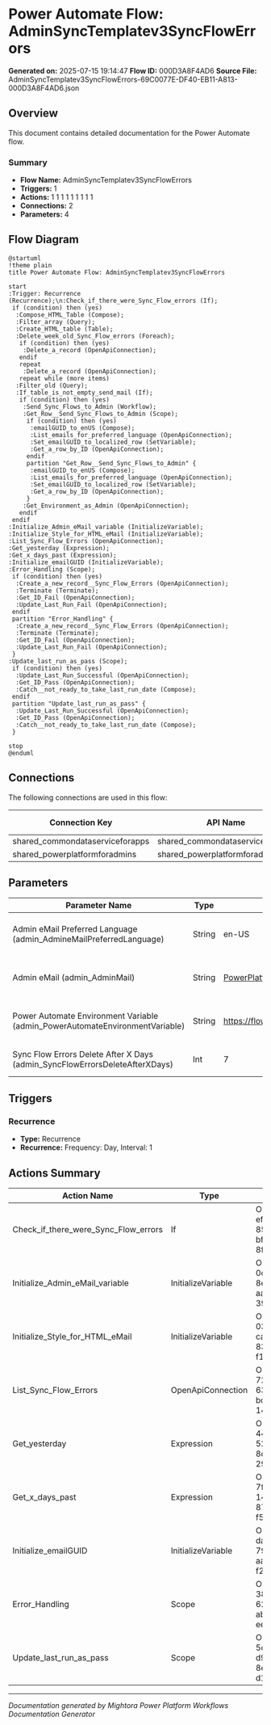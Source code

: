 ﻿# Power Automate Flow: AdminSyncTemplatev3SyncFlowErrors

**Generated on:** 2025-07-15 19:14:47
**Flow ID:** 000D3A8F4AD6
**Source File:** AdminSyncTemplatev3SyncFlowErrors-69C0077E-DF40-EB11-A813-000D3A8F4AD6.json

## Overview

This document contains detailed documentation for the Power Automate flow.

### Summary
- **Flow Name:** AdminSyncTemplatev3SyncFlowErrors
- **Triggers:** 1
- **Actions:** 1 1 1 1 1 1 1 1 1
- **Connections:** 2
- **Parameters:** 4

## Flow Diagram

```plantuml
@startuml
!theme plain
title Power Automate Flow: AdminSyncTemplatev3SyncFlowErrors

start
:Trigger: Recurrence (Recurrence);\n:Check_if_there_were_Sync_Flow_errors (If);
 if (condition) then (yes)
  :Compose_HTML_Table (Compose);
  :Filter_array (Query);
  :Create_HTML_table (Table);
  :Delete_week_old_Sync_Flow_errors (Foreach);
   if (condition) then (yes)
    :Delete_a_record (OpenApiConnection);
   endif
   repeat
    :Delete_a_record (OpenApiConnection);
   repeat while (more items)
  :Filter_old (Query);
  :If_table_is_not_empty_send_mail (If);
   if (condition) then (yes)
    :Send_Sync_Flows_to_Admin (Workflow);
    :Get_Row__Send_Sync_Flows_to_Admin (Scope);
     if (condition) then (yes)
      :emailGUID_to_enUS (Compose);
      :List_emails_for_preferred_language (OpenApiConnection);
      :Set_emailGUID_to_localized_row (SetVariable);
      :Get_a_row_by_ID (OpenApiConnection);
     endif
     partition "Get_Row__Send_Sync_Flows_to_Admin" {
      :emailGUID_to_enUS (Compose);
      :List_emails_for_preferred_language (OpenApiConnection);
      :Set_emailGUID_to_localized_row (SetVariable);
      :Get_a_row_by_ID (OpenApiConnection);
     }
    :Get_Environment_as_Admin (OpenApiConnection);
   endif
 endif
:Initialize_Admin_eMail_variable (InitializeVariable);
:Initialize_Style_for_HTML_eMail (InitializeVariable);
:List_Sync_Flow_Errors (OpenApiConnection);
:Get_yesterday (Expression);
:Get_x_days_past (Expression);
:Initialize_emailGUID (InitializeVariable);
:Error_Handling (Scope);
 if (condition) then (yes)
  :Create_a_new_record__Sync_Flow_Errors (OpenApiConnection);
  :Terminate (Terminate);
  :Get_ID_Fail (OpenApiConnection);
  :Update_Last_Run_Fail (OpenApiConnection);
 endif
 partition "Error_Handling" {
  :Create_a_new_record__Sync_Flow_Errors (OpenApiConnection);
  :Terminate (Terminate);
  :Get_ID_Fail (OpenApiConnection);
  :Update_Last_Run_Fail (OpenApiConnection);
 }
:Update_last_run_as_pass (Scope);
 if (condition) then (yes)
  :Update_Last_Run_Successful (OpenApiConnection);
  :Get_ID_Pass (OpenApiConnection);
  :Catch__not_ready_to_take_last_run_date (Compose);
 endif
 partition "Update_last_run_as_pass" {
  :Update_Last_Run_Successful (OpenApiConnection);
  :Get_ID_Pass (OpenApiConnection);
  :Catch__not_ready_to_take_last_run_date (Compose);
 }

stop
@enduml
```

## Connections

The following connections are used in this flow:

| Connection Key | API Name | Logical Name | Runtime Source |
|----------------|----------|--------------|----------------|
| shared_commondataserviceforapps | shared_commondataserviceforapps | admin_CoECoreDataverse | embedded |
| shared_powerplatformforadmins | shared_powerplatformforadmins | admin_CoECorePowerPlatformforAdminsEnvRequest | embedded |

## Parameters

| Parameter Name | Type | Default Value | Description |
|----------------|------|---------------|-------------|
| Admin eMail Preferred Language (admin_AdmineMailPreferredLanguage) | String | en-US | Inventory - The preferred language for the emails sent to the admin email alias, which is specified in theAdmin eMail environment variable. Default is en-US |
| Admin eMail (admin_AdminMail) | String | PowerPlatformAdmins@powercattools.onmicrosoft.com | Inventory - CoE Admin eMail. Email address used in flows to send notifications to admins; this should be either your email address or a distribution list |
| Power Automate Environment Variable (admin_PowerAutomateEnvironmentVariable) | String | https://flow.microsoft.com/manage/environments/ | Inventory - REQUIRED. Environment, including geographic location, for Power Automate - Ex for commercial: https://flow.microsoft.com/manage/environments/ |
| Sync Flow Errors Delete After X Days (admin_SyncFlowErrorsDeleteAfterXDays) | Int | 7 | Inventory - Number of days back to store sync flow error records. Will delete records older than this number of days. Default 7 |

## Triggers

### Recurrence
- **Type:** Recurrence
- **Recurrence:** Frequency: Day, Interval: 1

## Actions Summary

| Action Name | Type | Description |
|-------------|------|-------------|
| Check_if_there_were_Sync_Flow_errors | If | Operation ID: ef4b54a0-859b-4e8d-bfcc-8fdd87555820 |
| Initialize_Admin_eMail_variable | InitializeVariable | Operation ID: 0c74415a-8e2b-4e32-aa16-39819d484a0b |
| Initialize_Style_for_HTML_eMail | InitializeVariable | Operation ID: 03445452-ca60-4a59-8389-f1a4edc6aff9 |
| List_Sync_Flow_Errors | OpenApiConnection | Operation ID: 72c605dd-6337-4137-bc5a-14408e2e9bf4 |
| Get_yesterday | Expression | Operation ID: 4494142e-5296-4c9a-8d2e-290a77d91844 |
| Get_x_days_past | Expression | Operation ID: 7f1514d7-141c-47ba-8769-f5375c7a95a7 |
| Initialize_emailGUID | InitializeVariable | Operation ID: dad8eca6-7937-47c0-aa57-f2d48dd1c5a2 |
| Error_Handling | Scope | Operation ID: 38ae684e-622d-42ea-abd2-ee571aee3a5f |
| Update_last_run_as_pass | Scope | Operation ID: 5c140442-d939-4ca4-8ec8-d1ee2bed4a81 |

---
*Documentation generated by Mightora Power Platform Workflows Documentation Generator*
